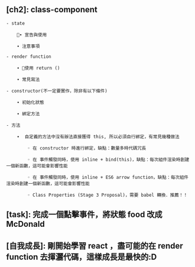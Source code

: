 ## [ch2]: class-component

    - state

        ∙ 宣告與使用

        ∙ 注意事項

    - render function

        ∙ 使用 return ()

        ∙ 常見寫法

    - constructor(不一定要實作，除非有以下條件) 

        ∙ 初始化狀態

        ∙ 綁定方法

    - 方法

        ∙  自定義的方法中沒有辦法直接獲得 this, 所以必須自行綁定，有常見幾種做法

            ◦ 在 constructor 時進行綁定，缺點：數量多時代碼冗長

            ◦ 在 事件觸發同時，使用 inline + bind(this)，缺點：每次組件渲染時創建一個新函數，這可能會影響性能

            ◦ 在 事件觸發同時，使用 inline + ES6 arrow function，缺點：每次組件渲染時創建一個新函數，這可能會影響性能

            ◦ Class Properties (Stage 3 Proposal)，需要 babel 轉換．推薦！！     

## [task]: 完成一個點擊事件，將狀態 food 改成 McDonald

## [自我成長]: 剛開始學習 react ，盡可能的在 render function 去揮灑代碼，這樣成長是最快的:D